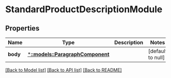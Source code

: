 # StandardProductDescriptionModule

## Properties
Name | Type | Description | Notes
------------ | ------------- | ------------- | -------------
**body** | [***::models::ParagraphComponent**](ParagraphComponent.md) |  | [default to null]

[[Back to Model list]](../README.md#documentation-for-models) [[Back to API list]](../README.md#documentation-for-api-endpoints) [[Back to README]](../README.md)


